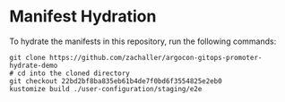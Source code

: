 # Manifest Hydration

To hydrate the manifests in this repository, run the following commands:

```shell
git clone https://github.com/zachaller/argocon-gitops-promoter-hydrate-demo
# cd into the cloned directory
git checkout 22bd2bf8ba835eb61b4de7f0bd6f3554825e2eb0
kustomize build ./user-configuration/staging/e2e
```

